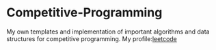 # Competitive-Programming
My own templates and implementation of important algorithms and data structures for competitive programming.
My profile:[leetcode](https://leetcode.cn/u/deep_coder/?custom=eyJzb3J0Ijp7InNvcnRPcmRlciI6IkFTQ0VORElORyIsIm9yZGVyQnkiOiJSQU5LSU5HIn0sIm1pbiI6IjIwNTAiLCJtYXgiOiIyMzAwIiwiaW5jbHVkZVByZW1pdW0iOnRydWV9&page=1&sorting=W3sic29ydE9yZGVyIjoyNTUsIm9yZGVyQnkiOiJGUk9OVEVORF9JRCJ9XQ%3D%3D&status=NOT_STARTED)